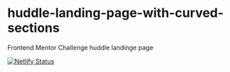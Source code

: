 # huddle-landing-page-with-curved-sections
 Frontend Mentor Challenge huddle landinge page

[![Netlify Status](https://api.netlify.com/api/v1/badges/be4df1f3-f398-45ee-84a6-2375cf8b40ba/deploy-status)](https://app.netlify.com/sites/huddle-curved-sections-thjo/deploys)
